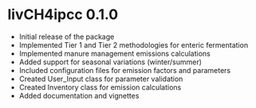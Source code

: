 # livCH4ipcc 0.1.0

* Initial release of the package
* Implemented Tier 1 and Tier 2 methodologies for enteric fermentation
* Implemented manure management emissions calculations
* Added support for seasonal variations (winter/summer)
* Included configuration files for emission factors and parameters
* Created User_Input class for parameter validation
* Created Inventory class for emission calculations
* Added documentation and vignettes
